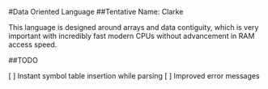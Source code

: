 #Data Oriented Language
##Tentative Name: Clarke

This language is designed around arrays and data contiguity, which is very important with incredibly fast modern CPUs without advancement in RAM access speed.

##TODO

[ ] Instant symbol table insertion while parsing
[ ] Improved error messages
